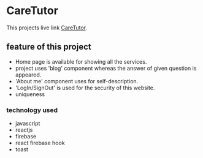 # CareTutor

This projects live link [CareTutor](https://caretutor-abde4.web.app/).

## feature of this project
- Home page is available for showing all the services.
- project uses 'blog' component whereas the answer of given question is appeared.
- 'About me' component uses for self-description.
- 'LogIn/SignOut' is used for the security of this website.
- uniqueness

### technology used
- javascript
- reactjs
- firebase
- react firebase hook
- toast
